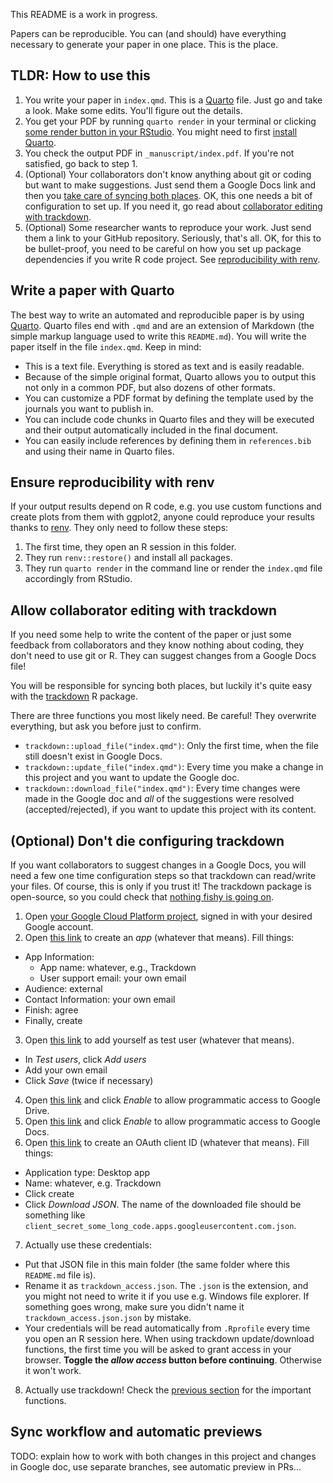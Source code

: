 This README is a work in progress.

Papers can be reproducible. You can (and should) have everything necessary to generate your paper in one place. This is the place.

## TLDR: How to use this

1. You write your paper in `index.qmd`. This is a [Quarto](https://quarto.org/) file. Just go and take a look. Make some edits. You'll figure out the details.
2. You get your PDF by running `quarto render` in your terminal or clicking [some render button in your RStudio](https://quarto.org/docs/get-started/hello/rstudio.html#rendering). You might need to first [install Quarto](https://quarto.org/docs/get-started/).
3. You check the output PDF in `_manuscript/index.pdf`. If you're not satisfied, go back to step 1.
4. (Optional) Your collaborators don't know anything about git or coding but want to make suggestions. Just send them a Google Docs link and then you [take care of syncing both places](#sync-workflow-and-automatic-previews). OK, this one needs a bit of configuration to set up. If you need it, go read about [collaborator editing with trackdown](#allow-collaborator-editing-with-trackdown).
5. (Optional) Some researcher wants to reproduce your work. Just send them a link to your GitHub repository. Seriously, that's all. OK, for this to be bullet-proof, you need to be careful on how you set up package dependencies if you write R code project. See [reproducibility with renv](#ensure-reproducibility-with-renv).

## Write a paper with Quarto

The best way to write an automated and reproducible paper is by using [Quarto](https://quarto.org/). Quarto files end with `.qmd` and are an extension of Markdown (the simple markup language used to write this `README.md`). You will write the paper itself in the file `index.qmd`. Keep in mind:

- This is a text file. Everything is stored as text and is easily readable.
- Because of the simple original format, Quarto allows you to output this not only in a common PDF, but also dozens of other formats.
- You can customize a PDF format by defining the template used by the journals you want to publish in.
- You can include code chunks in Quarto files and they will be executed and their output automatically included in the final document.
- You can easily include references by defining them in `references.bib` and using their name in Quarto files.

## Ensure reproducibility with renv

If your output results depend on R code, e.g. you use custom functions and create plots from them with ggplot2, anyone could reproduce your results thanks to [renv](https://pkgs.rstudio.com/renv/). They only need to follow these steps:

1. The first time, they open an R session in this folder.
2. They run `renv::restore()` and install all packages.
3. They run `quarto render` in the command line or render the `index.qmd` file accordingly from RStudio.

## Allow collaborator editing with trackdown

If you need some help to write the content of the paper or just some feedback from collaborators and they know nothing about coding, they don't need to use git or R. They can suggest changes from a Google Docs file!

You will be responsible for syncing both places, but luckily it's quite easy with the [trackdown](https://claudiozandonella.github.io/trackdown/) R package.

There are three functions you most likely need. Be careful! They overwrite everything, but ask you before just to confirm.
  - `trackdown::upload_file("index.qmd")`: Only the first time, when the file still doesn't exist in Google Docs.
  - `trackdown::update_file("index.qmd")`: Every time you make a change in this project and you want to update the Google doc.
  - `trackdown::download_file("index.qmd")`: Every time changes were made in the Google doc and *all* of the suggestions were resolved (accepted/rejected), if you want to update this project with its content.

## (Optional) Don't die configuring trackdown

If you want collaborators to suggest changes in a Google Docs, you will need a few one time configuration steps so that trackdown can read/write your files. Of course, this is only if you trust it! The trackdown package is open-source, so you could check that [nothing fishy is going on](https://github.com/ClaudioZandonella/trackdown).

1. Open [your Google Cloud Platform project](https://console.cloud.google.com/), signed in with your desired Google account.
2. Open [this link](https://console.cloud.google.com/auth/overview/create) to create an _app_ (whatever that means). Fill things:
  - App Information:
    - App name: whatever, e.g., Trackdown
    - User support email: your own email
  - Audience: external
  - Contact Information: your own email
  - Finish: agree
  - Finally, create
3. Open [this link](https://console.cloud.google.com/auth/audience) to add yourself as test user (whatever that means).
  - In _Test users_, click _Add users_
  - Add your own email
  - Click _Save_ (twice if necessary)
4. Open [this link](https://console.cloud.google.com/apis/library/drive.googleapis.com) and click _Enable_ to allow programmatic access to Google Drive.
5. Open [this link](https://console.cloud.google.com/apis/library/docs.googleapis.com) and click _Enable_ to allow programmatic access to Google Docs.
6. Open [this link](https://console.cloud.google.com/auth/clients/create) to create an OAuth client ID (whatever that means). Fill things:
  - Application type: Desktop app
  - Name: whatever, e.g. Trackdown
  - Click create
  - Click  _Download JSON_. The name of the downloaded file should be something like `client_secret_some_long_code.apps.googleusercontent.com.json`.
7. Actually use these credentials:
  - Put that JSON file in this main folder (the same folder where this `README.md` file is).
  - Rename it as `trackdown_access.json`. The `.json` is the extension, and you might not need to write it if you use e.g. Windows file explorer. If something goes wrong, make sure you didn't name it `trackdown_access.json.json` by mistake.
  - Your credentials will be read automatically from `.Rprofile` every time you open an R session here. When using trackdown update/download functions, the first time you will be asked to grant access in your browser. **Toggle the _allow access_ button before continuing**. Otherwise it won't work.
8. Actually use trackdown! Check the [previous section](#allow-collaborator-editing-with-trackdown) for the important functions.

## Sync workflow and automatic previews

TODO: explain how to work with both changes in this project and changes in Google doc, use separate branches, see automatic preview in PRs...
